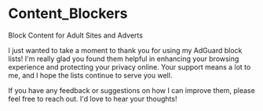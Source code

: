 # Content_Blockers
Block Content for Adult Sites and Adverts

I just wanted to take a moment to thank you for using my AdGuard block lists! I'm really glad you found them helpful in enhancing your browsing experience and protecting your privacy online. Your support means a lot to me, and I hope the lists continue to serve you well.

If you have any feedback or suggestions on how I can improve them, please feel free to reach out. I'd love to hear your thoughts!
